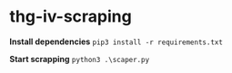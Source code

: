 # thg-iv-scraping
**Install dependencies** 
`pip3 install -r requirements.txt`

**Start scrapping**
`python3 .\scaper.py` 
